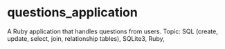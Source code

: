 questions_application
=====================

A Ruby application that handles questions from users. Topic: SQL (create, update, select, join, relationship tables), SQLite3, Ruby, 
